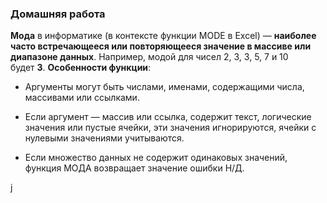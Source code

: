### Домашняя работа
**Мода** в информатике (в контексте функции MODE в Excel) — **наиболее часто встречающееся или повторяющееся значение в массиве или диапазоне данных**.
Например, модой для чисел 2, 3, 3, 5, 7 и 10 будет **3**.
**Особенности функции**:

- Аргументы могут быть числами, именами, содержащими числа, массивами или ссылками.

- Если аргумент — массив или ссылка, содержит текст, логические значения или пустые ячейки, эти значения игнорируются, ячейки с нулевыми значениями учитываются.

- Если множество данных не содержит одинаковых значений, функция МОДА возвращает значение ошибки Н/Д.

j